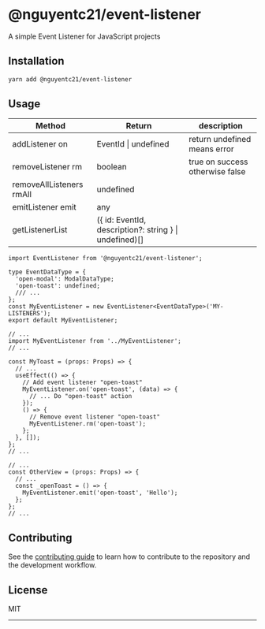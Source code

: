 # @nguyentc21/event-listener

A simple Event Listener for JavaScript projects

## Installation

```sh
yarn add @nguyentc21/event-listener
```

## Usage

| Method                   | Return                                                 | description                     |
|--------------------------|--------------------------------------------------------|---------------------------------|
| addListener on           | EventId \| undefined                                   | return undefined means error    |
| removeListener rm        | boolean                                                | true on success otherwise false |
| removeAllListeners rmAll | undefined                                              |                                 |
| emitListener emit        | any                                                    |                                 |
| getListenerList          | ({ id: EventId, description?: string } \| undefined)[] |                                 |                                    |

```tsx
import EventListener from '@nguyentc21/event-listener';

type EventDataType = {
  'open-modal': ModalDataType;
  'open-toast': undefined;
  /// ...
};
const MyEventListener = new EventListener<EventDataType>('MY-LISTENERS');
export default MyEventListener;
```

```tsx
// ...
import MyEventListener from '../MyEventListener';
// ...

const MyToast = (props: Props) => {
  // ...
  useEffect(() => {
    // Add event listener "open-toast"
    MyEventListener.on('open-toast', (data) => {
      // ... Do "open-toast" action
    });
    () => {
      // Remove event listener "open-toast"
      MyEventListener.rm('open-toast');
    };
  }, []);
};
// ...

// ...
const OtherView = (props: Props) => {
  // ...
  const _openToast = () => {
    MyEventListener.emit('open-toast', 'Hello');
  };
};
// ...
```

## Contributing

See the [contributing guide](CONTRIBUTING.md) to learn how to contribute to the repository and the development workflow.

## License

MIT

---
